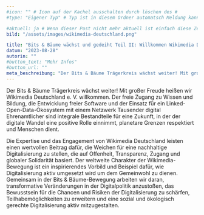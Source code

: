 ```yaml
---
#icon: "" # Icon auf der Kachel ausschalten durch löschen des #
#type: "Eigener Typ" # Typ ist in diesem Ordner automatsch Meldung kann aber hier überschrieben werden z.B. mit "Veröffentlichung" - der Typ erscheint in der Kachel

#aktuell: ja # Wenn dieser Post nicht mehr aktuell ist einfach diese Zeile mit # auskommentieren
bild: "/assets/images/wikimedia-deutschland.png"

title: "Bits & Bäume wächst und gedeiht Teil II: Willkommen Wikimedia Deutschland im Trägerkreis!"
datum: "2023-08-28"
autorin: ""
#button_text: "Mehr Infos"
#button_url: ""
meta_beschreibung: "Der Bits & Bäume Trägerkreis wächst weiter! Mit großer Freude heißen wir Wikimedia Deutschland e. V. willkommen."
---
```

Der Bits & Bäume Trägerkreis wächst weiter! Mit großer Freude heißen wir Wikimedia Deutschland e. V. willkommen. Der freie Zugang zu Wissen und Bildung, die Entwicklung freier Software und der Einsatz für ein Linked-Open-Data-Ökosystem mit einem Netzwerk Tausender digital Ehrenamtlicher sind integrale Bestandteile für eine Zukunft, in der der digitale Wandel eine positive Rolle einnimmt, planetare Grenzen respektiert und Menschen dient.

Die Expertise und das Engagement von Wikimedia Deutschland leisten einen wertvollen Beitrag dafür, die Weichen für eine nachhaltige Digitalisierung zu stellen, die auf Offenheit, Transparenz, Zugang und globaler Solidarität basiert. Der weltweite Charakter der Wikimedia-Bewegung ist ein inspirierendes Vorbild und Beispiel dafür, wie Digitalisierung aktiv umgesetzt wird um dem Gemeinwohl zu dienen. Gemeinsam in der Bits & Bäume-Bewegung arbeiten wir daran, transformative Veränderungen in der Digitalpolitik anzustoßen, das Bewusstsein für die Chancen und Risiken der Digitalisierung zu schärfen, Teilhabemöglichkeiten zu erweitern und eine sozial und ökologisch gerechte Digitalisierung aktiv mitzugestalten.

